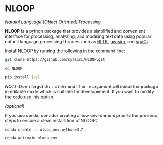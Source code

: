 # NLOOP
_Natural Language [Object Oriented] Processing_

**NLOOP** is a python package that provides a simplified and convenient interface for processing, analyzing, and modeling text data using popular natural language processing libraries such as [NLTK](http://www.nltk.org/), [gensim](https://radimrehurek.com/gensim/), and [spaCy](https://spacy.io/). 

Install NLOOP by running the following in the command line:

```bash
git clone https://github.com/syasini/NLOOP.git

cd NLOOP

pip install [-e] .
```

_NOTE_: Don't forget the `.` at the end! 
The `-e` argument will install the package in editable mode which is suitable for developement. If you want to modify the code use this option.

_(optional)_

If you use conda, consider creating a new environment prior to the previous steps to ensure a clean installation of NLOOP:

```bash
conda create -n nloop_env python=3.7

conda activate nloop_env
```
